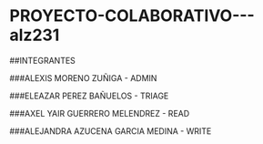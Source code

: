 # PROYECTO-COLABORATIVO---alz231
##INTEGRANTES


###ALEXIS MORENO ZUÑIGA - ADMIN


###ELEAZAR PEREZ BAÑUELOS - TRIAGE


###AXEL YAIR GUERRERO MELENDREZ - READ


###ALEJANDRA AZUCENA GARCIA MEDINA - WRITE

